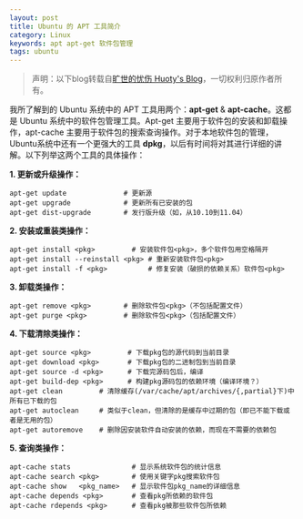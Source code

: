 ```yaml
---
layout: post
title: Ubuntu 的 APT 工具简介
category: Linux
keywords: apt apt-get 软件包管理
tags: ubuntu
---
```


> 声明：以下blog转载自[旷世的忧伤 Huoty's Blog](http://kuanghy.github.io/)，一切权利归原作者所有。

我所了解到的 Ubuntu 系统中的 APT 工具用两个：**apt-get** & **apt-cache**。这都是 Ubuntu 系统中的软件包管理工具。Apt-get 主要用于软件包的安装和卸载操作，apt-cache 主要用于软件包的搜索查询操作。对于本地软件包的管理，Ubuntu系统中还有一个更强大的工具 **dpkg**，以后有时间将对其进行详细的讲解。以下列举这两个工具的具体操作：

**1. 更新或升级操作：**

```
apt-get update              # 更新源  
apt-get upgrade             # 更新所有已安装的包  
apt-get dist-upgrade        # 发行版升级（如，从10.10到11.04）  
```

**2. 安装或重装类操作：**

```
apt-get install <pkg>         # 安装软件包<pkg>，多个软件包用空格隔开  
apt-get install --reinstall <pkg> # 重新安装软件包<pkg>  
apt-get install -f <pkg>          # 修复安装（破损的依赖关系）软件包<pkg>  
```


**3. 卸载类操作：**

```
apt-get remove <pkg>        # 删除软件包<pkg>（不包括配置文件）  
apt-get purge <pkg>         # 删除软件包<pkg>（包括配置文件）  
```


**4. 下载清除类操作：**

```
apt-get source <pkg>         # 下载pkg包的源代码到当前目录  
apt-get download <pkg>       # 下载pkg包的二进制包到当前目录  
apt-get source -d <pkg>      # 下载完源码包后，编译  
apt-get build-dep <pkg>      # 构建pkg源码包的依赖环境（编译环境？）  
apt-get clean         # 清除缓存(/var/cache/apt/archives/{,partial}下)中所有已下载的包  
apt-get autoclean     # 类似于clean，但清除的是缓存中过期的包（即已不能下载或者是无用的包）  
apt-get autoremove    # 删除因安装软件自动安装的依赖，而现在不需要的依赖包  
```


**5. 查询类操作：**

```
apt-cache stats               # 显示系统软件包的统计信息  
apt-cache search <pkg>        # 使用关键字pkg搜索软件包  
apt-cache show   <pkg_name>   # 显示软件包pkg_name的详细信息  
apt-cache depends <pkg>       # 查看pkg所依赖的软件包  
apt-cache rdepends <pkg>      # 查看pkg被那些软件包所依赖  
```
